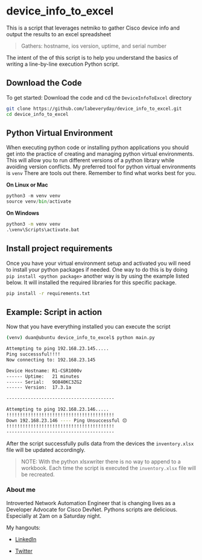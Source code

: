 # device_info_to_excel

This is a script that leverages netmiko to gather Cisco device info and output the results to an excel spreadsheet

>Gathers: hostname, ios version, uptime, and serial number

The intent of the of this script is to help you understand the basics of writing a line-by-line execution Python script.

## Download the Code

To get started: Download the code and cd the `DeviceInfoToExcel` directory

```bash
git clone https://github.com/labeveryday/device_info_to_excel.git
cd device_info_to_excel
```

## Python Virtual Environment

When executing python code or installing python applications you should get into the practice of creating and managing python virtual environments.
This will allow you to run different versions of a python library while avoiding version conflicts. My preferred tool for python virtual environments is `venv`
There are tools out there. Remember to find what works best for you.

**On Linux or Mac**

```python
python3 -m venv venv
source venv/bin/activate
```

**On Windows**

```cmd
python3 -m venv venv
.\venv\Scripts\activate.bat
```

## Install project requirements

Once you have your virtual environment setup and activated you will need to install your python packages if needed. One way to do this is by doing `pip install <python package>` another way is by using the
example listed below. It will installed the required libraries for this specific package.

```bash
pip install -r requirements.txt
```

## Example: Script in action

Now that you have everything installed you can execute the script

```bash
(venv) duan@ubuntu device_info_to_excel$ python main.py

Attempting to ping 192.168.23.145.....
Ping successsful!!!!
Now connecting to: 192.168.23.145

Device Hostname: R1-CSR1000v
------ Uptime:   21 minutes
------ Serial:   9O840KC3ZG2
------ Version:  17.3.1a

----------------------------------------

Attempting to ping 192.168.23.146.....
!!!!!!!!!!!!!!!!!!!!!!!!!!!!!!!!!!!!!!!!
Down 192.168.23.146 ---- Ping Unsuccessful 😔
!!!!!!!!!!!!!!!!!!!!!!!!!!!!!!!!!!!!!!!!
----------------------------------------
```

After the script successfully pulls data from the devices the `inventory.xlsx` file will be updated accordingly.

> NOTE: With the python xlsxwriter there is no way to append to a workbook. Each time the script is executed the `inventory.xlsx` file will be recreated.



### About me

Introverted Network Automation Engineer that is changing lives as a Developer Advocate for Cisco DevNet. Pythons scripts are delicious. Especially at 2am on a Saturday night.

My hangouts:

- [LinkedIn](https://www.linkedin.com/in/duanlightfoot/)

- [Twitter](https://twitter.com/labeveryday)
